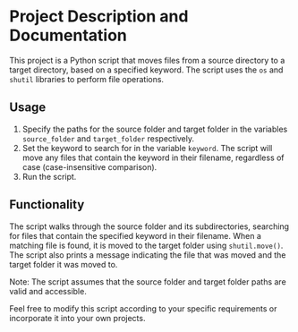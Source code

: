 # Project Description and Documentation

This project is a Python script that moves files from a source directory to a target directory, based on a specified keyword. The script uses the `os` and `shutil` libraries to perform file operations.

## Usage
1. Specify the paths for the source folder and target folder in the variables `source_folder` and `target_folder` respectively.
2. Set the keyword to search for in the variable `keyword`. The script will move any files that contain the keyword in their filename, regardless of case (case-insensitive comparison).
3. Run the script.

## Functionality
The script walks through the source folder and its subdirectories, searching for files that contain the specified keyword in their filename. When a matching file is found, it is moved to the target folder using `shutil.move()`. The script also prints a message indicating the file that was moved and the target folder it was moved to.

Note: The script assumes that the source folder and target folder paths are valid and accessible.

Feel free to modify this script according to your specific requirements or incorporate it into your own projects.